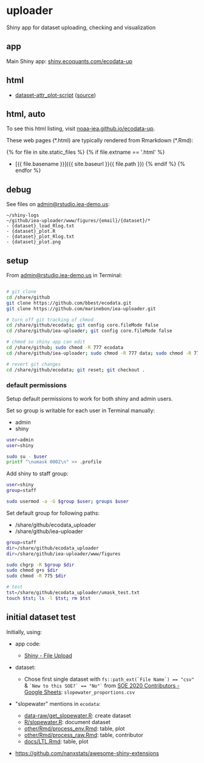 # uploader

Shiny app for dataset uploading, checking and visualization

## app

Main Shiny app: [shiny.ecoquants.com/ecodata-up](https://shiny.ecoquants.com/ecodata-up/)


## html

- [dataset-attr_plot-script](https://noaa-iea.github.io/ecodata-up/dataset-attr_plot-script.html) ([source](https://github.com/noaa-iea/ecodata-up/blob/master/dataset-attr_plot-script.Rmd))

## html, auto 

To see this html listing, visit [noaa-iea.github.io/ecodata-up](https://noaa-iea.github.io/ecodata-up).

These web pages (\*.html) are typically rendered from Rmarkdown (\*.Rmd):

<!-- Jekyll rendering: https://marineenergy.github.io/apps/ -->
{% for file in site.static_files %}
  {% if file.extname == '.html' %}
* [{{ file.basename }}]({{ site.baseurl }}{{ file.path }})
  {% endif %}
{% endfor %}

## debug

See files on admin@rstudio.iea-demo.us:

```
~/shiny-logs
~/github/iea-uploader/www/figures/{email}/{dataset}/*
- {dataset}_load_Rlog.txt
- {dataset}_plot.R
- {dataset}_plot_Rlog.txt
- {dataset}_plot.png
```



## setup

From admin@rstudio.iea-demo.us in Terminal:

```bash

# git clone
cd /share/github
git clone https://github.com/bbest/ecodata.git
git clone https://github.com/marinebon/iea-uploader.git

# turn off git tracking of chmod
cd /share/github/ecodata; git config core.fileMode false
cd /share/github/iea-uploader; git config core.fileMode false

# chmod so shiny app can edit
cd /share/github; sudo chmod -R 777 ecodata
cd /share/github/iea-uploader; sudo chmod -R 777 data; sudo chmod -R 777 www

# revert git changes
cd /share/github/ecodata; git reset; git checkout .
```

### default permissions

Setup default permissions to work for both shiny and admin users.

Set so group is writable for each user in Terminal manually:

- admin
- shiny

```bash
user=admin
user=shiny

sudo su - $user
printf "\numask 0002\n" >> .profile
```

Add shiny to staff group:

```bash
user=shiny
group=staff

sudo usermod -a -G $group $user; groups $user
```

Set default group for following paths:

- /share/github/ecodata_uploader
- /share/github/iea-uploader

```bash
group=staff
dir=/share/github/ecodata_uploader
dir=/share/github/iea-uploader/www/figures

sudo chgrp -R $group $dir
sudo chmod g+s $dir
sudo chmod -R 775 $dir

# test
tst=/share/github/ecodata_uploader/umask_test.txt
touch $tst; ls -l $tst; rm $tst
```

## initial dataset test

Initially, using:

- app code:
  - [Shiny - File Upload](https://shiny.rstudio.com/gallery/file-upload.html)
  
- dataset:
  - Chose first single dataset with `` fs::path_ext(`File Name`) == "csv" `` &  `` `New to this SOE?` == "No"` `` from  [SOE 2020 Contributors - Google Sheets](https://docs.google.com/spreadsheets/d/1p6DZNeVSNo1id1IwBHYuQrNmkjRDDULZrcJbox01xO4/edit#gid=0): `slopewater_proportions.csv`
  
- "slopewater" mentions in `ecodata`:
  * [data-raw/get_slopewater.R](https://github.com/NOAA-EDAB/ecodata/blob/ed64ae5d37bdc4b4b97f07b42a0d8f6b6dbf7c16/data-raw/get_slopewater.R): create dataset
  * [R/slopewater.R](https://github.com/NOAA-EDAB/ecodata/blob/ed64ae5d37bdc4b4b97f07b42a0d8f6b6dbf7c16/R/slopewater.R): document dataset
  * [other/Rmd/process_env.Rmd](https://github.com/NOAA-EDAB/ecodata/blob/ed64ae5d37bdc4b4b97f07b42a0d8f6b6dbf7c16/other/Rmd/process_env.Rmd#L300-L358): table, plot
  * [other/Rmd/process_raw.Rmd](https://github.com/NOAA-EDAB/ecodata/blob/ed64ae5d37bdc4b4b97f07b42a0d8f6b6dbf7c16/other/Rmd/process_raw.Rmd#L300-L323): table, contributor
  * [docs/LTL.Rmd](https://github.com/NOAA-EDAB/ecodata/blob/924f417238da1b24a8a372109da2981af7507b40/docs/LTL.Rmd#L967-L996): table, plot
  
  
  
- https://github.com/nanxstats/awesome-shiny-extensions
